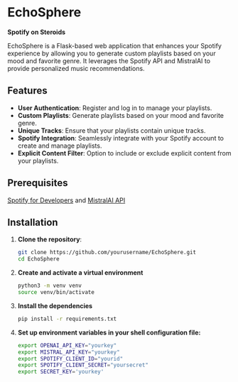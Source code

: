 # EchoSphere

**Spotify on Steroids**

EchoSphere is a Flask-based web application that enhances your Spotify experience by allowing you to generate custom playlists based on your mood and favorite genre. It leverages the Spotify API and MistralAI to provide personalized music recommendations.

## Features

- **User Authentication**: Register and log in to manage your playlists.
- **Custom Playlists**: Generate playlists based on your mood and favorite genre.
- **Unique Tracks**: Ensure that your playlists contain unique tracks.
- **Spotify Integration**: Seamlessly integrate with your Spotify account to create and manage playlists.
- **Explicit Content Filter**: Option to include or exclude explicit content from your playlists.

## Prerequisites
[Spotify for Developers](https://developer.spotify.com/documentation/web-api/) and [MistralAI API](https://mistral.ai/)

## Installation

1. **Clone the repository**:
   ```sh
   git clone https://github.com/yourusername/EchoSphere.git
   cd EchoSphere

2. **Create and activate a virtual environment**
    ```sh
    python3 -m venv venv
    source venv/bin/activate

3. **Install the dependencies**
    ```sh
    pip install -r requirements.txt

4. **Set up environment variables in your shell configuration file:**

    ```sh
    export OPENAI_API_KEY="yourkey"
    export MISTRAL_API_KEY="yourkey"
    export SPOTIFY_CLIENT_ID="yourid"
    export SPOTIFY_CLIENT_SECRET="yoursecret"
    export SECRET_KEY='yourkey'

    